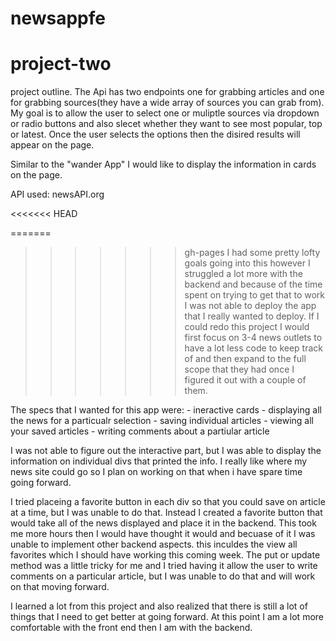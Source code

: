 # newsappfe


# project-two

project outline. The Api has two endpoints one for grabbing articles 
and one for grabbing sources(they have a wide array of sources you can grab
from). My goal is to allow the user to select one or muliptle sources via 
dropdown or radio buttons and also slecet whether they want to see most 
popular, top or latest. Once the user selects the options then the disired
results will appear on the page. 

Similar to the "wander App" I would like to display the information in cards on the page.

API used: newsAPI.org

<<<<<<< HEAD

=======
>>>>>>> gh-pages
I had some pretty lofty goals going into this however I struggled a lot more with the backend and because of the time spent on trying to get that to work I was not able to deploy the app that I really wanted to deploy. If I could redo this project I would first focus on 3-4 news outlets to have a lot less code to keep track of and then expand to the full scope that they had once I figured it out with a couple of them.

The specs that I wanted for this app were:
    - ineractive cards 
    - displaying all the news for a particualr selection
    - saving individual articles
    - viewing all your saved articles
    - writing comments about a partiular article

I was not able to figure out the interactive part, but I was able to display the information on individual divs that printed the info. I really like where my news site could go so I plan on working on that when i have spare time going forward.

I tried placeing a favorite button in each div so that you could save on article at a time, but I was unable to do that. Instead I created a favorite button that would take all of the news displayed and place it in the backend. This took me more hours then I would have thought it would and becuase of it I was unable to implement other backend aspects. this inculdes the view all favorites which I should have working this coming week. The put or update method was a little tricky for me and I tried having it allow the user to write comments on a particular article, but I was unable to do that and will work on that moving forward. 

I learned a lot from this project and also realized that there is still a lot of things that I need to get better at going forward. At this point I am a lot more comfortable with the front end then I am with the backend.
